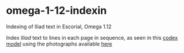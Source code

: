 # omega-1-12-indexin

Indexing of Iliad text in Escorial, Omega 1.12

Index *Iliad* text to lines in each page in sequence, as seen in this [codex model](http://www.homermultitext.org/hmt-digital/browse?urn=urn:cite:hmt:e4)
using the photographs available [here](http://www.homermultitext.org/hmt-digital/browseimg?urn=urn:cite:hmt:e4img)

